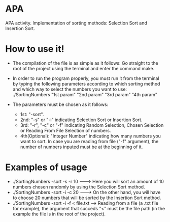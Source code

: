 # APA
APA activity. Implementation of sorting methods: Selection Sort and Insertion Sort.

# How to use it!

- The compilation of the file is as simple as it follows:
Go straight to the root of the project using the terminal and enter the command make.
- In order to run the program properly, you must run it from the terminal by typing the following parameters according to which sorting method and which way to select the numbers you want to use: ./SortingNumbers "1st param" "2nd param" "3rd param" "4th param" 
  
- The parameters must be chosen as it follows:
  - 1st: "-sort".
  - 2nd: "-s" or "-i" indicating Selection Sort or Insertion Sort.
  - 3rd: "-r", "-c" or "-f" indicating Random Selection, Chosen Selection or Reading From File Selection of numbers.
  - 4th(Optional): "Integer Number" indicating how many numbers you want to sort. In case you are reading from file ("-f" argument), the number of numbers inputed must be at the beginning of it.
  
 # Examples of usage
   - ./SortingNumbers -sort -s -r 10 ---> Here you will sort an amount of 10 numbers chosen randomly by using the Selection Sort method.
   - ./SortingNumbers -sort -i -c 20 ---> On the other hand, you will have to choose 20 numbers that will be sorted by the Insertion Sort method.
   - ./SortingNumbers -sort -i -f < file.txt --> Reading from a file (a .txt file for example), the argument that succeds "<" must be the file path (in the example the file is in the root of the project).   
   
 
